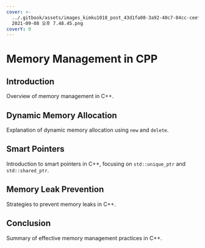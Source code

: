 ```yaml
---
cover: >-
  ../.gitbook/assets/images_kimku1018_post_43d1fa08-3a92-40c7-84cc-ceefbe3be879_스크린샷
  2021-09-08 오후 7.48.45.png
coverY: 0
---
```


# Memory Management in CPP

## Introduction

Overview of memory management in C++.

## Dynamic Memory Allocation

Explanation of dynamic memory allocation using `new` and `delete`.

## Smart Pointers

Introduction to smart pointers in C++, focusing on `std::unique_ptr` and `std::shared_ptr`.

## Memory Leak Prevention

Strategies to prevent memory leaks in C++.

## Conclusion

Summary of effective memory management practices in C++.
